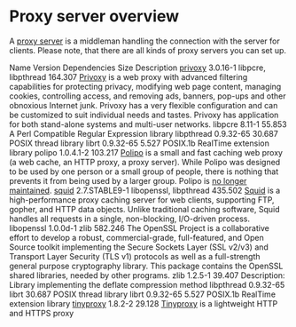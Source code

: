 # Proxy server overview

A [proxy server](https://en.wikipedia.org/wiki/Proxy_server "https://en.wikipedia.org/wiki/Proxy_server") is a middleman handling the connection with the server for clients. Please note, that there are all kinds of proxy servers you can set up.

Name Version Dependencies Size Description [privoxy](/docs/guide-user/services/proxy/privoxy "docs:guide-user:services:proxy:privoxy") 3.0.16-1 libpcre, libpthread 164.307 [Privoxy](https://en.wikipedia.org/wiki/Privoxy "https://en.wikipedia.org/wiki/Privoxy") is a web proxy with advanced filtering capabilities for protecting privacy, modifying web page content, managing cookies, controlling access, and removing ads, banners, pop-ups and other obnoxious Internet junk. Privoxy has a very flexible configuration and can be customized to suit individual needs and tastes. Privoxy has application for both stand-alone systems and multi-user networks. libpcre 8.11-1 55.853 A Perl Compatible Regular Expression library libpthread 0.9.32-65 30.687 POSIX thread library librt 0.9.32-65 5.527 POSIX.1b RealTime extension library polipo 1.0.4.1-2 103.217 [Polipo](https://en.wikipedia.org/wiki/Polipo "https://en.wikipedia.org/wiki/Polipo") is a small and fast caching web proxy (a web cache, an HTTP proxy, a proxy server). While Polipo was designed to be used by one person or a small group of people, there is nothing that prevents it from being used by a larger group. Polipo is [no longer maintained](http://www.pps.univ-paris-diderot.fr/~jch/software/polipo/ "http://www.pps.univ-paris-diderot.fr/~jch/software/polipo/"). [squid](/docs/guide-user/services/proxy/proxy.squid "docs:guide-user:services:proxy:proxy.squid") 2.7.STABLE9-1 libopenssl, libpthread 435.502 [Squid](https://en.wikipedia.org/wiki/Squid%20%28software%29 "https://en.wikipedia.org/wiki/Squid (software)") is a high-performance proxy caching server for web clients, supporting FTP, gopher, and HTTP data objects. Unlike traditional caching software, Squid handles all requests in a single, non-blocking, I/O-driven process. libopenssl 1.0.0d-1 zlib 582.246 The OpenSSL Project is a collaborative effort to develop a robust, commercial-grade, full-featured, and Open Source toolkit implementing the Secure Sockets Layer (SSL v2/v3) and Transport Layer Security (TLS v1) protocols as well as a full-strength general purpose cryptography library. This package contains the OpenSSL shared libraries, needed by other programs. zlib 1.2.5-1 39.407 Description: Library implementing the deflate compression method libpthread 0.9.32-65 librt 30.687 POSIX thread library librt 0.9.32-65 5.527 POSIX.1b RealTime extension library [tinyproxy](/docs/guide-user/services/proxy/tinyproxy "docs:guide-user:services:proxy:tinyproxy") 1.8.2-2 29.128 [Tinyproxy](https://en.wikipedia.org/wiki/Tinyproxy "https://en.wikipedia.org/wiki/Tinyproxy") is a lightweight HTTP and HTTPS proxy
